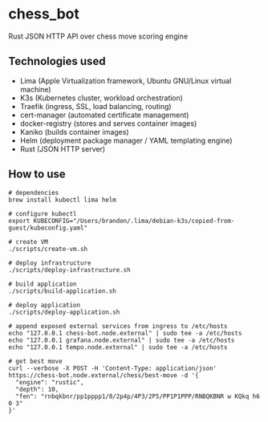 # chess_bot

Rust JSON HTTP API over chess move scoring engine

## Technologies used

- Lima (Apple Virtualization framework, Ubuntu GNU/Linux virtual machine)
- K3s (Kubernetes cluster, workload orchestration)
- Traefik (ingress, SSL, load balancing, routing)
- cert-manager (automated certificate management)
- docker-registry (stores and serves container images)
- Kaniko (builds container images)
- Helm (deployment package manager / YAML templating engine)
- Rust (JSON HTTP server)

## How to use

```shell
# dependencies
brew install kubectl lima helm

# configure kubectl
export KUBECONFIG="/Users/brandon/.lima/debian-k3s/copied-from-guest/kubeconfig.yaml"

# create VM
./scripts/create-vm.sh

# deploy infrastructure
./scripts/deploy-infrastructure.sh

# build application
./scripts/build-application.sh

# deploy application
./scripts/deploy-application.sh

# append exposed external services from ingress to /etc/hosts
echo "127.0.0.1 chess-bot.node.external" | sudo tee -a /etc/hosts
echo "127.0.0.1 grafana.node.external" | sudo tee -a /etc/hosts
echo "127.0.0.1 tempo.node.external" | sudo tee -a /etc/hosts

# get best move
curl --verbose -X POST -H 'Content-Type: application/json' https://chess-bot.node.external/chess/best-move -d '{
  "engine": "rustic",
  "depth": 10,
  "fen": "rnbqkbnr/pp1pppp1/8/2p4p/4P3/2P5/PP1P1PPP/RNBQKBNR w KQkq h6 0 3"
}'
```
